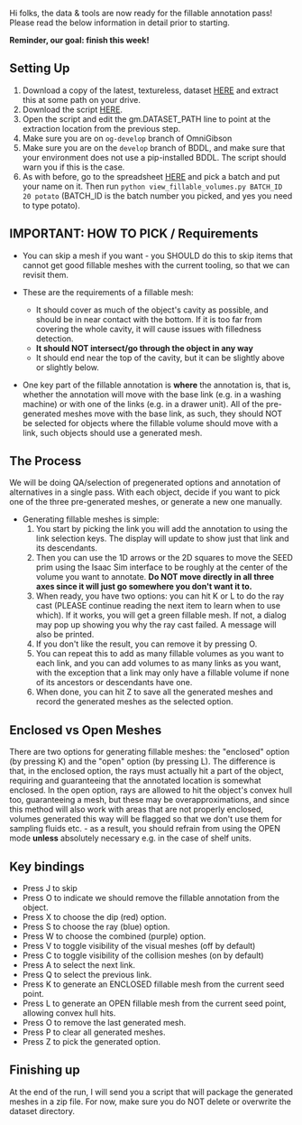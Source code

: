 Hi folks, the data & tools are now ready for the fillable annotation pass! Please read the below information in detail prior to starting.

**Reminder, our goal: finish this week!**

## Setting Up

1. Download a copy of the latest, textureless, dataset [HERE](https://storage.googleapis.com/gibson_scenes/fillable-10-21.zip) and extract this at some path on your drive.
2. Download the script [HERE](https://github.com/StanfordVL/ig_pipeline/blob/main/b1k_pipeline/usd_conversion/view_fillable_volumes.py).
3. Open the script and edit the gm.DATASET_PATH line to point at the extraction location from the previous step.
4. Make sure you are on `og-develop` branch of OmniGibson
5. Make sure you are on the `develop` branch of BDDL, and make sure that your environment does not use a pip-installed BDDL. The script should warn you if this is the case.
6. As with before, go to the spreadsheet [HERE](https://docs.google.com/spreadsheets/d/10L8wjNDvr1XYMMHas4IYYP9ZK7TfQHu--Kzoi0qhAe4/edit?gid=1388270730) and pick a batch and put your name on it. Then run `python view_fillable_volumes.py BATCH_ID 20 potato` (BATCH_ID is the batch number you picked, and yes you need to type potato).

## IMPORTANT: HOW TO PICK / Requirements

* You can skip a mesh if you want - you SHOULD do this to skip items that cannot get good fillable meshes with the current tooling, so that we can revisit them.

* These are the requirements of a fillable mesh:
    * It should cover as much of the object's cavity as possible, and should be in near contact with the bottom. If it is too far from covering the whole cavity, it will cause issues with filledness detection.
    * **It should **NOT** intersect/go through the object in any way**
    * It should end near the top of the cavity, but it can be slightly above or slightly below.

* One key part of the fillable annotation is **where** the annotation is, that is, whether the annotation will move with the base link (e.g. in a washing machine) or with one of the links (e.g. in a drawer unit). All of the pre-generated meshes move with the base link, as such, they should NOT be selected for objects where the fillable volume should move with a link, such objects should use a generated mesh.

## The Process 

We will be doing QA/selection of pregenerated options and annotation of alternatives in a single pass. With each object, decide if you want to pick one of the three pre-generated meshes, or generate a new one manually.

* Generating fillable meshes is simple:
  1. You start by picking the link you will add the annotation to using the link selection keys. The display will update to show just that link and its descendants.
  2. Then you can use the 1D arrows or the 2D squares to move the SEED prim using the Isaac Sim interface to be roughly at the center of the volume you want to annotate. **Do NOT move directly in all three axes since it will just go somewhere you don't want it to.**
  3. When ready, you have two options: you can hit K or L to do the ray cast (PLEASE continue reading the next item to learn when to use which). If it works, you will get a green fillable mesh. If not, a dialog may pop up showing you why the ray cast failed. A message will also be printed.
  4. If you don't like the result, you can remove it by pressing O.
  5. You can repeat this to add as many fillable volumes as you want to each link, and you can add volumes to as many links as you want, with the exception that a link may only have a fillable volume if none of its ancestors or descendants have one.
  6. When done, you can hit Z to save all the generated meshes and record the generated meshes as the selected option.

## Enclosed vs Open Meshes
There are two options for generating fillable meshes: the "enclosed" option (by pressing K) and the "open" option (by pressing L). The difference is that, in the enclosed option, the rays must actually hit a part of the object, requiring and guaranteeing that the annotated location is somewhat enclosed. In the open option, rays are allowed to hit the object's convex hull too, guaranteeing a mesh, but these may be overapproximations, and since this method will also work with areas that are not properly enclosed, volumes generated this way will be flagged so that we don't use them for sampling fluids etc. - as a result, you should refrain from using the OPEN mode **unless** absolutely necessary e.g. in the case of shelf units.

## Key bindings

* Press J to skip
* Press O to indicate we should remove the fillable annotation from the object.
* Press X to choose the dip (red) option.
* Press S to choose the ray (blue) option.
* Press W to choose the combined (purple) option.
* Press V to toggle visibility of the visual meshes (off by default)
* Press C to toggle visibility of the collision meshes (on by default)
* Press A to select the next link.
* Press Q to select the previous link.
* Press K to generate an ENCLOSED fillable mesh from the current seed point.
* Press L to generate an OPEN fillable mesh from the current seed point, allowing convex hull hits.
* Press O to remove the last generated mesh.
* Press P to clear all generated meshes.
* Press Z to pick the generated option.

## Finishing up
At the end of the run, I will send you a script that will package the generated meshes in a zip file. For now, make sure you do NOT delete or overwrite the dataset directory.